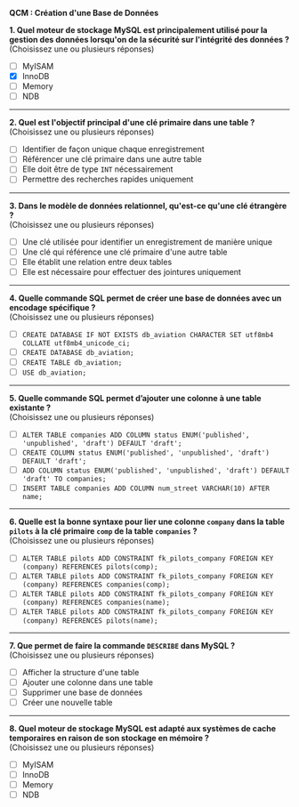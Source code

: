 **QCM : Création d'une Base de Données**

**1. Quel moteur de stockage MySQL est principalement utilisé pour la gestion des données lorsqu'on de la sécurité sur l'intégrité des données ?**  
(Choisissez une ou plusieurs réponses)  
- [ ] MyISAM  
- [x] InnoDB  
- [ ] Memory  
- [ ] NDB  

---

**2. Quel est l'objectif principal d'une clé primaire dans une table ?**  
(Choisissez une ou plusieurs réponses)  
- [ ] Identifier de façon unique chaque enregistrement  
- [ ] Référencer une clé primaire dans une autre table  
- [ ] Elle doit être de type `INT` nécessairement 
- [ ] Permettre des recherches rapides uniquement  

---

**3. Dans le modèle de données relationnel, qu'est-ce qu'une clé étrangère ?**  
(Choisissez une ou plusieurs réponses)  
- [ ] Une clé utilisée pour identifier un enregistrement de manière unique  
- [ ] Une clé qui référence une clé primaire d'une autre table  
- [ ] Elle établit une relation entre deux tables  
- [ ] Elle est nécessaire pour effectuer des jointures uniquement  

---

**4. Quelle commande SQL permet de créer une base de données avec un encodage spécifique ?**  
(Choisissez une ou plusieurs réponses)  
- [ ] `CREATE DATABASE IF NOT EXISTS db_aviation CHARACTER SET utf8mb4 COLLATE utf8mb4_unicode_ci;`  
- [ ] `CREATE DATABASE db_aviation;`  
- [ ] `CREATE TABLE db_aviation;`  
- [ ] `USE db_aviation;`  

---

**5. Quelle commande SQL permet d’ajouter une colonne à une table existante ?**  
(Choisissez une ou plusieurs réponses)  
- [ ] `ALTER TABLE companies ADD COLUMN status ENUM('published', 'unpublished', 'draft') DEFAULT 'draft';`  
- [ ] `CREATE COLUMN status ENUM('published', 'unpublished', 'draft') DEFAULT 'draft';`  
- [ ] `ADD COLUMN status ENUM('published', 'unpublished', 'draft') DEFAULT 'draft' TO companies;`  
- [ ] `INSERT TABLE companies ADD COLUMN num_street VARCHAR(10) AFTER name;`  

---

**6. Quelle est la bonne syntaxe pour lier une colonne `company` dans la table `pilots` à la clé primaire `comp` de la table `companies` ?**  
(Choisissez une ou plusieurs réponses)  
- [ ] `ALTER TABLE pilots ADD CONSTRAINT fk_pilots_company FOREIGN KEY (company) REFERENCES pilots(comp);`  
- [ ] `ALTER TABLE pilots ADD CONSTRAINT fk_pilots_company FOREIGN KEY (company) REFERENCES companies(comp);`  
- [ ] `ALTER TABLE pilots ADD CONSTRAINT fk_pilots_company FOREIGN KEY (company) REFERENCES companies(name);`  
- [ ] `ALTER TABLE pilots ADD CONSTRAINT fk_pilots_company FOREIGN KEY (company) REFERENCES pilots(name);`

---

**7. Que permet de faire la commande `DESCRIBE` dans MySQL ?**  
(Choisissez une ou plusieurs réponses)  
- [ ] Afficher la structure d'une table  
- [ ] Ajouter une colonne dans une table  
- [ ] Supprimer une base de données  
- [ ] Créer une nouvelle table  

---

**8. Quel moteur de stockage MySQL est adapté aux systèmes de cache temporaires en raison de son stockage en mémoire ?**  
(Choisissez une ou plusieurs réponses)  
- [ ] MyISAM  
- [ ] InnoDB  
- [ ] Memory  
- [ ] NDB  
